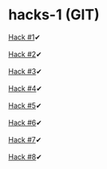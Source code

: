 # hacks-1 (GIT)
[Hack #1](https://github.com/jmbarreto25/git_h_1.git)✔
<br><br>
[Hack #2](https://github.com/jmbarreto25/git_h_2.git)✔
<br><br>
[Hack #3](https://github.com/jmbarreto25/git_h_3.git)✔
<br><br>
[Hack #4](https://github.com/jmbarreto25/git_h_4.git)✔
<br><br>
[Hack #5](https://github.com/jmbarreto25/git_h_5.git)✔
<br><br>
[Hack #6](https://github.com/jmbarreto25/git_h_6.git)✔
<br><br>
[Hack #7](https://github.com/jmbarreto25/git_h_7.git)✔
<br><br>
[Hack #8](https://github.com/jmbarreto25/git_h_8.git)✔
